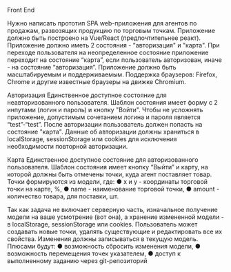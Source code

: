 Front End

Нужно написать прототип SPA web-приложения для агентов по продажам, развозящих продукцию по торговым точкам.
Приложение должно быть построено на Vue/React (предпочтительнее реакт).
Приложение должно иметь 2 состояния - "авторизация" и "карта".
При переходе пользователя на неопределенное состояние приложение переходит на состояние “карта”, если пользователь авторизован, иначе - на состояние “авторизация”.
Приложение должно быть масштабируемым и поддерживаемым.
Поддержка браузеров: Firefox, Chrome и другие известные браузеры на движке Chromium.

Авторизация
Единственное доступное состояние для неавторизованного пользователя.
Шаблон состояния имеет форму с 2 инпутами (логин и пароль) и кнопку "Войти".
Чтобы не усложнять приложение, допустимым сочетанием логина и пароля является “test”-“test”.
После авторизации пользователь должен попасть на состояние "карта".
Данные об авторизации должны храниться в localStorage, sessionStorage или cookies для исключения необходимости повторной авторизации.

Карта
Единственное доступное состояние для авторизованного пользователя.
Шаблон состояния имеет кнопку “Выйти” и карту, на которой должны быть отмечены точки, куда агент поставляет товар.
Точки формируются из модели, где:
● x и y - координаты торговой точки на карте, %,
● name - наименование торговой точки,
● amount - количество товара, для поставки, шт.

Так как задача не включает серверную часть, изначальное получение модели на ваше усмотрение (вот она), а хранение измененной модели - в localStorage, sessionStorage или cookies.
Пользователь может создавать новые точки, удалять существующие и редактировать все их свойства. Изменения должны записываться в текущую модель.
Плюсами будут:
● возможность сбросить изменения модели,
● возможность перемещения точек указателем,
● доступ к выполненному заданию через git-репозиторий

